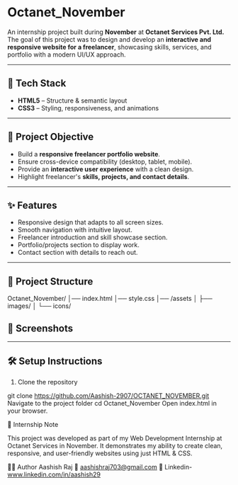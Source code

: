 # Octanet_November

An internship project built during **November** at **Octanet Services Pvt. Ltd.**  
The goal of this project was to design and develop an **interactive and responsive website for a freelancer**, showcasing skills, services, and portfolio with a modern UI/UX approach.

---

## 🚀 Tech Stack
- **HTML5** – Structure & semantic layout  
- **CSS3** – Styling, responsiveness, and animations  

---

## 🎯 Project Objective
- Build a **responsive freelancer portfolio website**.  
- Ensure cross-device compatibility (desktop, tablet, mobile).  
- Provide an **interactive user experience** with a clean design.  
- Highlight freelancer's **skills, projects, and contact details**.  

---

## ✨ Features
- Responsive design that adapts to all screen sizes.  
- Smooth navigation with intuitive layout.  
- Freelancer introduction and skill showcase section.  
- Portfolio/projects section to display work.  
- Contact section with details to reach out.  

---

## 📂 Project Structure
Octanet_November/
│── index.html
│── style.css
│── /assets
│ ├── images/
│ └── icons/

## 📸 Screenshots


---

## 🛠️ Setup Instructions
1. Clone the repository  
  
git clone https://github.com/Aashish-2907/OCTANET_NOVEMBER.git
Navigate to the project folder
cd Octanet_November
Open index.html in your browser.

📌 Internship Note

This project was developed as part of my Web Development Internship at Octanet Services in November. It demonstrates my ability to create clean, responsive, and user-friendly websites using just HTML & CSS.

👨‍💻 Author
Aashish Raj
📧 aashishraj703@gmail.com
🔗 Linkedin-www.linkedin.com/in/aashish29
